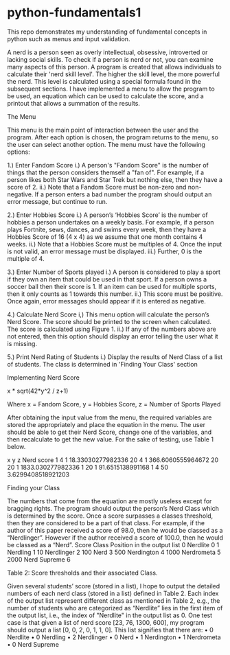 # python-fundamentals1
This repo demonstrates my understanding of fundamental concepts in python such as menus and input validation.

A nerd is a person seen as overly intellectual, obsessive, introverted or lacking social skills. To check if a person is nerd or not, you can examine many aspects of this person. A program is created that allows individuals to calculate their 'nerd skill level'. The higher the skill level, the more powerful the nerd. This level is calculated using a special formula found in the subsequent sections. I have implemented a menu to allow the program to be used, an equation which can be used to calculate the score, and a printout
that allows a summation of the results.


The Menu

This menu is the main point of interaction between the user and the program. After each option is chosen, the program returns to the menu, so the user can select another option. The menu must have the following options:

1.) Enter Fandom Score
	i.) A person's "Fandom Score" is the number of things that the person considers themself a "fan of". For example, if a person likes
	both Star Wars and Star Trek but nothing else, then they have a score of 2.
	ii.) Note that a Fandom Score must be non-zero and non-negative. If a person enters a bad number the program should output an error
	message, but continue to run.

2.) Enter Hobbies Score
	i.) A person’s ‘Hobbies Score’ is the number of hobbies a person undertakes on a weekly basis. For example, if a person plays
	Fortnite, sews, dances, and swims every week, then they have a Hobbies Score of 16 (4 x 4) as we assume that one month contains 4
	weeks.
	ii.) Note that a Hobbies Score must be multiples of 4. Once the input is not valid, an error message must be displayed.
	iii.) Further, 0 is the multiple of 4.
	
3.) Enter Number of Sports played
	i.) A person is considered to play a sport if they own an item that could be used in that sport. If a person owns a soccer ball then
	their score is 1. If an item can be used for multiple sports, then it only counts as 1 towards this number.
	ii.) This score must be positive. Once again, error messages should appear if it is entered as negative.
	
4.) Calculate Nerd Score
	i,) This menu option will calculate the person’s Nerd Score. The score should be printed to the screen when calculated. The score is
	calculated using Figure 1.
	ii.) If any of the numbers above are not entered, then this option should display an error telling the user what it is missing.

5.) Print Nerd Rating of Students
	i.) Display the results of Nerd Class of a list of students. The class is determined in 'Finding Your Class' section
	

Implementing Nerd Score

x * sqrt(42*y^2 / z+1)

Where x = Fandom Score,
y = Hobbies Score,
z = Number of Sports Played

After obtaining the input value from the menu, the required variables are stored the appropriately and place the equation in the menu. The user should be able to get their Nerd Score, change one of the variables, and then recalculate to get the new value. For the sake of testing, use Table 1 below.

x 	y 	z 	Nerd score
1 	4 	1 	18.33030277982336
20 	4 	1 	366.6060555964672
20 	20 	1 	1833.030277982336
1 	20 	1 	91.6515138991168
1 	4 	50 	3.6299408518921203


Finding your Class

The numbers that come from the equation are mostly useless except for bragging rights. The program should output the person’s Nerd Class
which is determined by the score. Once a score surpasses a classes threshold, then they are considered to be a part of that class. For example, if the author of this paper received a score of 98.0, then he would be classed as a “Nerdlinger”. However if the author received a score of 100.0, then he would be classed as a “Nerd”.
Score 	Class 				Position in the output list
0 			Nerdlite 			0
1 			Nerdling 			1
10 			Nerdlinger 		2
100 		Nerd 					3
500 		Nerdington 		4
1000 		Nerdrometa 		5
2000 		Nerd Supreme 	6

Table 2: Score thresholds and their associated Class.

Given several students’ score (stored in a list), I hope to output the detailed numbers of each nerd class (stored in a list) defined in Table 2. Each index of the output list represent different class as mentioned in Table 2, e.g., the number of students who
are categorized as “Nerdlite” lies in the first item of the output list, i.e., the index of "Nerdlite" in the output list as 0. One test case is that given a list of nerd score [23, 76, 1300, 600], my program should output a list [0, 0, 2, 0, 1, 1, 0]. This list signifies that there are:
• 0 Nerdlite
• 0 Nerdling
• 2 Nerdlinger
• 0 Nerd
• 1 Nerdington
• 1 Nerdrometa
• 0 Nerd Supreme
